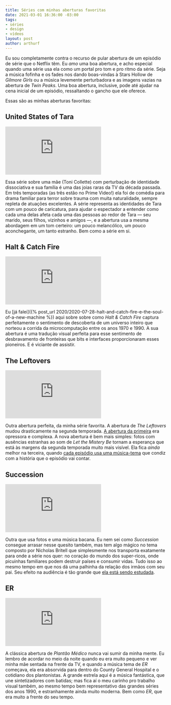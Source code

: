 ```yaml
---
title: Séries com minhas aberturas favoritas
date: 2021-03-01 16:36:00 -03:00
tags:
- séries
- design
- vídeos
layout: post
author: arthurf
---
```


Eu sou completamente contra o recurso de pular abertura de um episódio de série que o Netflix têm. Eu *amo* uma boa abertura, e acho especial quando uma série usa ela como um portal pro tom e pro ritmo da série. Seja a música fofinha e os fades nos dando boas-vindas à Stars Hollow de *Gilmore Girls* ou a música levemente perturbadora e as imagens vazias na abertura de *Twin Peaks*. Uma boa abertura, inclusive, pode até ajudar na cena inicial de um episódio, ressaltando o gancho que ele oferece.

Essas são as minhas aberturas favoritas:

## United States of Tara

<iframe class="full-width" src="https://www.youtube-nocookie.com/embed/ivFAuqpeaz4" frameborder="0" allow="accelerometer; autoplay; clipboard-write; encrypted-media; gyroscope; picture-in-picture" allowfullscreen></iframe>

Essa série sobre uma mãe (Toni Collette) com perturbação de identidade dissociativa e sua família é uma das joias raras da TV da década passada. Em três temporadas (as três estão no Prime Video!) ela foi de comédia para drama familiar para terror sobre trauma com muita naturalidade, sempre repleta de atuações excelentes. A série representa as identidades de Tara com um pouco de caricatura, para ajudar o espectador a entender como cada uma delas afeta cada uma das pessoas ao redor de Tara — seu marido, seus filhos, vizinhos e amigos —, e a abertura usa a mesma abordagem em um tom certeiro: um pouco melancólico, um pouco aconchegante, um tanto estranho. Bem como a série em si.

## Halt & Catch Fire

<iframe class="full-width" src="https://www.youtube-nocookie.com/embed/ucSUs3adMQ8" frameborder="0" allow="accelerometer; autoplay; clipboard-write; encrypted-media; gyroscope; picture-in-picture" allowfullscreen></iframe>

Eu [já falei]({% post_url 2020/2020-07-28-halt-and-catch-fire-e-the-soul-of-a-new-machine %}) aqui sobre sobre como *Halt & Catch Fire* captura perfeitamente o sentimento de descoberta de um universo inteiro que norteou a corrida da microcomputação entre os anos 1970 e 1990. A sua abertura é uma tradução visual perfeita para esse sentimento de desbravamento de fronteiras que bits e interfaces proporcionaram esses pioneiros. E é viciante de assistir.

## The Leftovers

<iframe class="full-width" src="https://www.youtube-nocookie.com/embed/fRyirVgs1yc" frameborder="0" allow="accelerometer; autoplay; clipboard-write; encrypted-media; gyroscope; picture-in-picture" allowfullscreen></iframe>

Outra abertura perfeita, da minha série favorita. A abertura de *The Leftovers* mudou drasticamente na segunda temporada. [A abertura da primeira](https://youtu.be/hfzzuN7ErS0) era opressora e complexa. A nova abertura é bem mais simples: fotos com ausências estranhas ao som de *Let the Mistery Be*  tornam a esperança que está às margens da segunda temporada muito mais visível. Ela fica *ainda* melhor na terceira, quando [cada episódio usa uma música-tema](https://youtu.be/vU6nKcxEJXY) que condiz com a história que o episódio vai contar.

## Succession

<iframe class="full-width" src="https://www.youtube-nocookie.com/embed/77PsqaWzwG0" frameborder="0" allow="accelerometer; autoplay; clipboard-write; encrypted-media; gyroscope; picture-in-picture" allowfullscreen></iframe>

Outra que usa fotos e uma música bacana. Eu nem sei como *Succession* consegue arrasar nesse quesito também, mas tem algo mágico no tema composto por Nicholas Britell que simplesmente nos transporta exatamente para onde a série nos quer: no coração do mundo dos super-ricos, onde picuinhas familiares podem destruir países e consumir vidas. Tudo isso ao mesmo tempo em que nos dá uma palhinha da relação dos irmãos com seu pai. Seu efeito na audiência é tão grande que [ela está sendo estudada](https://www.vulture.com/2019/10/succession-theme-song-memes.html).

## ER

<iframe class="full-width" src="https://www.youtube.com/embed/T5a8Bkl3gks" frameborder="0" allow="accelerometer; autoplay; clipboard-write; encrypted-media; gyroscope; picture-in-picture" allowfullscreen></iframe>

A clássica abertura de *Plantão Médico* nunca vai sumir da minha mente. Eu lembro de acordar no meio da noite quando eu era muito pequeno e ver minha mãe sentada na frente da TV, e quando a música tema de *ER* começava, ela era absorvida para dentro do County General Hospital e o cotidiano dos plantonistas. A grande estrela aqui é a música fantástica, que une sintetizadores com batidas; mas fica aí o meu carinho pro trabalho visual também, ao mesmo tempo bem representativo das grandes séries dos anos 1990, e estranhamente ainda muito moderna. Bem como *ER*, que era muito a frente do seu tempo.
